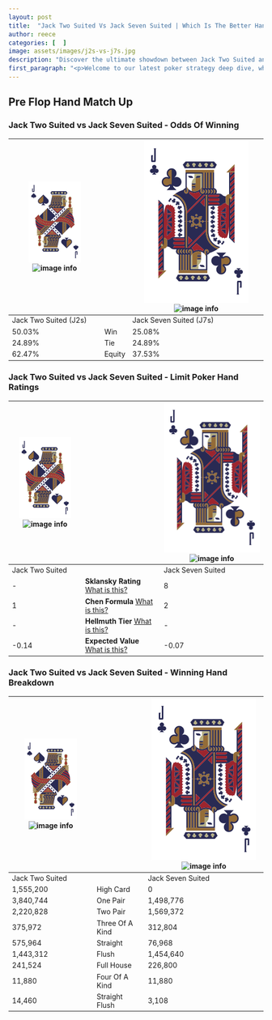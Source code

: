 ```yaml
---
layout: post
title:  "Jack Two Suited Vs Jack Seven Suited | Which Is The Better Hand In Poker? A Complete Guide"
author: reece
categories: [  ]
image: assets/images/j2s-vs-j7s.jpg
description: "Discover the ultimate showdown between Jack Two Suited and Jack Seven Suited in poker! Uncover the odds, strategies, and scenarios where one hand triumphs over the other. Get ready to up your poker game with this thrilling analysis."
first_paragraph: "<p>Welcome to our latest poker strategy deep dive, where we're pitting two distinct hands against each other in a high-stakes showdown: Jack Two Suited vs Jack Seven Suited.</p><p>In the dynamic world of poker, every decision counts, and knowing which hand holds the upper hand is key to your success at the table.</p><p>In this article, we'll dissect these two hands, explore the scenarios where one dominates the other, and equip you with the knowledge to make strategic choices that can tip the odds in your favor.</p><p>Get ready to unravel the intriguing dynamics of these poker hands and elevate your game to new heights.</p>"
---
```




[comment]: # (sp0)

## Pre Flop Hand Match Up

<div class="table hand-ratings" markdown="1"> 



### Jack Two Suited vs Jack Seven Suited - Odds Of Winning


    
| ![image info](assets/images/hand1/J.png) ![image info](assets/images/hand1/2s.png) |  | ![image info](assets/images/hand2/J.png) ![image info](assets/images/hand2/7s.png) |
| -------- | -------- | -------- |
| Jack Two Suited (J2s) |  | Jack Seven Suited (J7s) |
| 50.03% | Win | 25.08% |
| 24.89% | Tie | 24.89% |
| 62.47% | Equity | 37.53% |




[comment]: # (sp1)



### Jack Two Suited vs Jack Seven Suited - Limit Poker Hand Ratings


    
| ![image info](assets/images/hand1/J.png) ![image info](assets/images/hand1/2s.png) |  | ![image info](assets/images/hand2/J.png) ![image info](assets/images/hand2/7s.png) |
| -------- | -------- | -------- |
| Jack Two Suited |  | Jack Seven Suited |
| - | **Sklansky Rating** [What is this?](/sklansky-rating-explained) | 8 |
| 1 | **Chen Formula** [What is this?](/chen-formula-explained) | 2 |
| - | **Hellmuth Tier** [What is this?](/Hellmuth-tier-explained) | - |
| -0.14 | **Expected Value** [What is this?](/expected-value-explained) | -0.07 |




[comment]: # (sp2)



### Jack Two Suited vs Jack Seven Suited - Winning Hand Breakdown


    
| ![image info](assets/images/hand1/J.png) ![image info](assets/images/hand1/2s.png) |  | ![image info](assets/images/hand2/J.png) ![image info](assets/images/hand2/7s.png) |
| -------- | -------- | -------- |
| Jack Two Suited |  | Jack Seven Suited |
| 1,555,200 | High Card | 0 |
| 3,840,744 | One Pair | 1,498,776 |
| 2,220,828 | Two Pair | 1,569,372 |
| 375,972 | Three Of A Kind | 312,804 |
| 575,964 | Straight | 76,968 |
| 1,443,312 | Flush | 1,454,640 |
| 241,524 | Full House | 226,800 |
| 11,880 | Four Of A Kind | 11,880 |
| 14,460 | Straight Flush | 3,108 |




[comment]: # (sp3)



</div>

[comment]: # (sp4)



[comment]: # (sp5)

